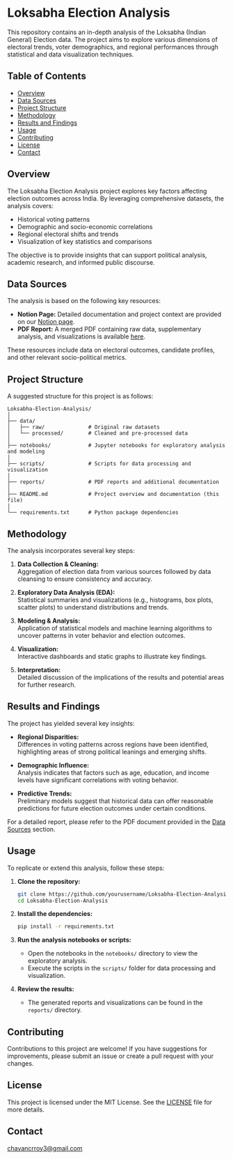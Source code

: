 
# Loksabha Election Analysis

This repository contains an in-depth analysis of the Loksabha (Indian General) Election data. The project aims to explore various dimensions of electoral trends, voter demographics, and regional performances through statistical and data visualization techniques.

## Table of Contents

- [Overview](#overview)
- [Data Sources](#data-sources)
- [Project Structure](#project-structure)
- [Methodology](#methodology)
- [Results and Findings](#results-and-findings)
- [Usage](#usage)
- [Contributing](#contributing)
- [License](#license)
- [Contact](#contact)

## Overview

The Loksabha Election Analysis project explores key factors affecting election outcomes across India. By leveraging comprehensive datasets, the analysis covers:

- Historical voting patterns
- Demographic and socio-economic correlations
- Regional electoral shifts and trends
- Visualization of key statistics and comparisons

The objective is to provide insights that can support political analysis, academic research, and informed public discourse.

## Data Sources

The analysis is based on the following key resources:

- **Notion Page:** Detailed documentation and project context are provided on our [Notion page](https://jolly-bucket-eb0.notion.site/Loksabha-Election-Analysis-caeec9c17fbb4afcadc2cc4a271d7cbe).
- **PDF Report:** A merged PDF containing raw data, supplementary analysis, and visualizations is available [here](https://file.notion.so/f/f/44beb92b-b1d7-4ff2-87e3-ebfe5a23f393/bb7775c7-505f-404e-b7b1-0e20cc03242f/ilovepdf_merged.pdf?table=block&id=b263976a-6ee8-40fa-ac08-9d8e54b25342&spaceId=44beb92b-b1d7-4ff2-87e3-ebfe5a23f393&expirationTimestamp=1743969600000&signature=pqFPztA5tq_Wm-oetsWIMV7LRJh8KkxWnOTCHfzs1-k&downloadName=ilovepdf_merged.pdf).

These resources include data on electoral outcomes, candidate profiles, and other relevant socio-political metrics.

## Project Structure

A suggested structure for this project is as follows:

```
Loksabha-Election-Analysis/
│
├── data/
│   ├── raw/              # Original raw datasets
│   └── processed/        # Cleaned and pre-processed data
│
├── notebooks/            # Jupyter notebooks for exploratory analysis and modeling
│
├── scripts/              # Scripts for data processing and visualization
│
├── reports/              # PDF reports and additional documentation
│
├── README.md             # Project overview and documentation (this file)
│
└── requirements.txt      # Python package dependencies
```

## Methodology

The analysis incorporates several key steps:

1. **Data Collection & Cleaning:**  
   Aggregation of election data from various sources followed by data cleansing to ensure consistency and accuracy.

2. **Exploratory Data Analysis (EDA):**  
   Statistical summaries and visualizations (e.g., histograms, box plots, scatter plots) to understand distributions and trends.

3. **Modeling & Analysis:**  
   Application of statistical models and machine learning algorithms to uncover patterns in voter behavior and election outcomes.

4. **Visualization:**  
   Interactive dashboards and static graphs to illustrate key findings.

5. **Interpretation:**  
   Detailed discussion of the implications of the results and potential areas for further research.

## Results and Findings

The project has yielded several key insights:

- **Regional Disparities:**  
  Differences in voting patterns across regions have been identified, highlighting areas of strong political leanings and emerging shifts.

- **Demographic Influence:**  
  Analysis indicates that factors such as age, education, and income levels have significant correlations with voting behavior.

- **Predictive Trends:**  
  Preliminary models suggest that historical data can offer reasonable predictions for future election outcomes under certain conditions.

For a detailed report, please refer to the PDF document provided in the [Data Sources](#data-sources) section.

## Usage

To replicate or extend this analysis, follow these steps:

1. **Clone the repository:**

   ```bash
   git clone https://github.com/yourusername/Loksabha-Election-Analysis.git
   cd Loksabha-Election-Analysis
   ```

2. **Install the dependencies:**

   ```bash
   pip install -r requirements.txt
   ```

3. **Run the analysis notebooks or scripts:**

   - Open the notebooks in the `notebooks/` directory to view the exploratory analysis.
   - Execute the scripts in the `scripts/` folder for data processing and visualization.

4. **Review the results:**

   - The generated reports and visualizations can be found in the `reports/` directory.

## Contributing

Contributions to this project are welcome! If you have suggestions for improvements, please submit an issue or create a pull request with your changes.

## License

This project is licensed under the MIT License. See the [LICENSE](LICENSE) file for more details.

## Contact
chayancrroy3@gmail.com 
